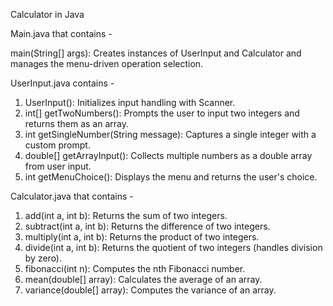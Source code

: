 Calculator in Java

Main.java that contains - 

main(String[] args):
Creates instances of UserInput and Calculator and manages the menu-driven operation selection.


UserInput.java contains -

1.	UserInput(): Initializes input handling with Scanner.
2.	int[] getTwoNumbers(): Prompts the user to input two integers and returns them as an array.
3.	int getSingleNumber(String message): Captures a single integer with a custom prompt.
4.	double[] getArrayInput(): Collects multiple numbers as a double array from user input.
5.	int getMenuChoice(): Displays the menu and returns the user's choice.


Calculator.java that contains - 
1.	add(int a, int b): Returns the sum of two integers.
2.	subtract(int a, int b): Returns the difference of two integers.
3.	multiply(int a, int b): Returns the product of two integers.
4.	divide(int a, int b): Returns the quotient of two integers (handles division by zero).
5.	fibonacci(int n): Computes the nth Fibonacci number.
6.	mean(double[] array): Calculates the average of an array.
7.	variance(double[] array): Computes the variance of an array.
